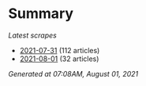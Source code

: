 # Summary
*Latest scrapes*
* [2021-07-31](https://github.com/nuuuwan/news_lk/blob/data/news_lk.2021-07-31.json) (112 articles)
* [2021-08-01](https://github.com/nuuuwan/news_lk/blob/data/news_lk.2021-08-01.json) (32 articles)

*Generated at 07:08AM, August 01, 2021*